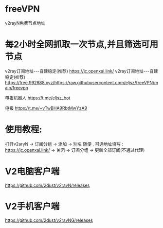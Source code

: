 # freeVPN

v2rayN免费节点地址

# 每2小时全网抓取一次节点,并且筛选可用节点

v2ray订阅地址---自建稳定(推荐) https://jc.openxai.link/
 v2ray订阅地址---自建稳定(推荐) https://free.992688.xyz/https://raw.githubusercontent.com/eljsz/freeVPN/main/freevpn

电报机器人 https://t.me/eljsz_bot

电报 https://t.me/+vTwBHA9RbtMwYzA9

# 使用教程:

打开v2aryN -> 订阅分组 -> 添加 -> 别名 随便 , 可选地址填写 : https://jc.openxai.link/ -> 关闭  -> 订阅分组 -> 更新全部订阅(不通过代理)

# V2电脑客户端

https://github.com/2dust/v2rayN/releases

# V2手机客户端

https://github.com/2dust/v2rayNG/releases

